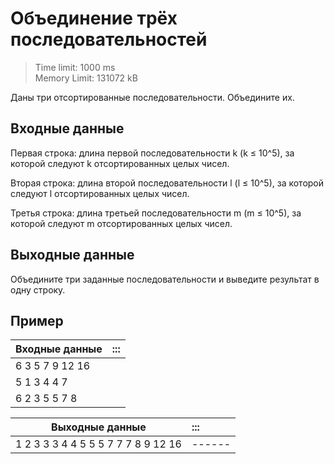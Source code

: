 # Объединение трёх последовательностей

> Time limit: 1000 ms \
> Memory Limit: 131072 kB

Даны три отсортированные последовательности. Объедините их.

## Входные данные

Первая строка: длина первой последовательности k (k ≤ 10^5),
за которой следуют k отсортированных целых чисел.

Вторая строка: длина второй последовательности l (l ≤ 10^5),
за которой следуют l отсортированных целых чисел.

Третья строка: длина третьей последовательности m (m ≤ 10^5),
за которой следуют m отсортированных целых чисел.

## Выходные данные

Объедините три заданные последовательности и
выведите результат в одну строку.

## Пример

| Входные данные  | ::: |
|:----------------|:----|
| 6 3 5 7 9 12 16 |     |
| 5 1 3 4 4 7     |     |
| 6 2 3 5 5 7 8   |     |

| Выходные данные                     | :::    |
|-------------------------------------|:-------|
| 1 2 3 3 3 4 4 5 5 5 7 7 7 8 9 12 16 | ------ |

